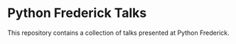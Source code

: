 # Python Frederick Talks

This repository contains a collection of talks presented at Python Frederick.
